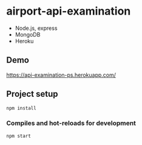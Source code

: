 # airport-api-examination

- Node.js, express
- MongoDB
- Heroku

## Demo
https://api-examination-ps.herokuapp.com/

## Project setup
```
npm install
```
### Compiles and hot-reloads for development
```
npm start
```
